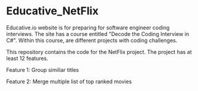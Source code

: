 # Educative_NetFlix

Educative.io website is for preparing for software engineer coding interviews.  The site has a course entitled "Decode the Coding Interview in C#".  Within this
course, are different projects with coding challenges. 

This repository contains the code for the NetFlix project.  The project has at least 12 features.

Feature 1: Group similiar titles

Feature 2: Merge multiple list of top ranked movies
